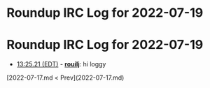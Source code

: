 # Roundup IRC Log for 2022-07-19 #
# Roundup IRC Log for 2022-07-19
* <a href="#13:25.21" id="13:25.21">13:25.21 (EDT)</a> - __[rouilj](https://github.com/rouilj)__: hi loggy

<div class="inpage-footer">
[2022-07-17.md < Prev](2022-07-17.md)
</div>
